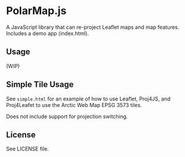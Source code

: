 # PolarMap.js

A JavaScript library that can re-project Leaflet maps and map features. Includes a demo app (index.html).

## Usage

(WIP)

## Simple Tile Usage

See `simple.html` for an example of how to use Leaflet, Proj4JS, and Proj4Leafet to use the Arctic Web Map EPSG 3573 tiles.

Does not include support for projection switching.

## License

See LICENSE file.


